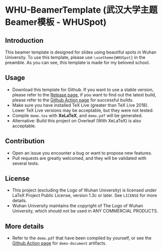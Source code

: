 # WHU-BeamerTemplate (武汉大学主题Beamer模板 - WHUSpot)

## Introduction

This beamer template is designed for slides using beautiful spots in Wuhan University. To use this template, please use `\usetheme{WHUSpot}` in the preamble. As you can see, this template is made for my beloved school.

## Usage

* Download this template for Github. If you want to use a stable version, please refer to the [Release page](https://github.com/T0nyX1ang/WHU-BeamerTemplate/releases), if you want to find out the latest build, please refer to the [Github Action page](https://github.com/T0nyX1ang/WHU-BeamerTemplate/actions) for successful builds.
* Make sure you have installed TeX Live (greater than TeX Live 2018). Lower TeX Live versions may be acceptable, but they were not tested.
* Compile `demo.tex` with **XeLaTeX**, and `demo.pdf` will be generated.
* Alternative: Build this project on Overleaf (With XeLaTeX) is also acceptable. 

## Contribution

* Open an issue you encounter a bug or want to propose new features.
* Pull requests are greatly welcomed, and they will be validated with several tests.

## License

* This project (excluding the Logo of Wuhan University) is licensed under LaTeX Project Public License, version 1.3c or later. See `LICENSE` for more details.
* Wuhan University maintains the copyright of The Logo of Wuhan University, which should not be used in ANY COMMERCIAL PRODUCTS.

## More details

* Refer to the `demo.pdf` that have been compiled by yourself, or see the [Github Action page](https://github.com/T0nyX1ang/WHU-BeamerTemplate/actions) for 
`demo-document` artifacts.